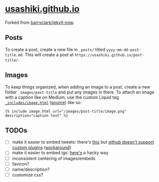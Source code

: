 # [usashiki.github.io](https://usashiki.github.io/)

Forked from [barryclark/jekyll-now](https://github.com/barryclark/jekyll-now). 

## Posts

To create a post, create a new file in `_posts/` titled `yyyy-mm-dd-post-title.md`.
This will create a post at `https://usashiki.github.io/post-title/`.

## Images

To keep things organized, when adding an image to a post, create a new folder `_images/post-title` and put any images in there.
To attach an image with a caption like on Medium, use the custom Liquid tag [`_includes/image.html`](/_includes/image.html) ([source](https://stackoverflow.com/a/19360305)) like so:

```
{% include image.html url="/images/post-title/image.png" description="caption text" %}
```

## TODOs

- [ ] make it easier to embed tweets: there's [this](https://github.com/rob-murray/jekyll-twitter-plugin) but [github doesn't support custom plugins](https://help.github.com/en/github/working-with-github-pages/about-github-pages-and-jekyll#plugins) ([workaround](https://github.com/rob-murray/jekyll-twitter-plugin/issues/15#issuecomment-122787785))
- [ ] make it easier to embed igs: [here's](http://khoparzi.com/2019-02-06-embedding-instagram-on-jekyll/) a hacky way
- [ ] inconsistent centering of images/embeds
- [ ] favicon?
- [ ] name/description?
- [ ] customize css?
